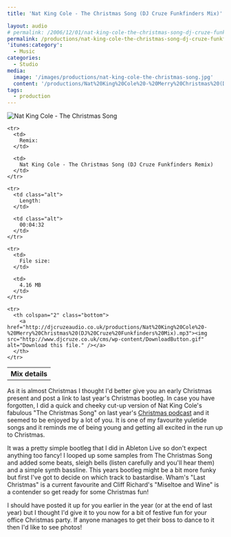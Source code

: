 ```yaml
---
title: 'Nat King Cole - The Christmas Song (DJ Cruze Funkfinders Mix)'

layout: audio
# permalink: /2006/12/01/nat-king-cole-the-christmas-song-dj-cruze-funkfinders-mix/
permalink: /productions/nat-king-cole-the-christmas-song-dj-cruze-funkfinders-mix/
'itunes:category':
  - Music
categories:
  - Studio
media:
  image: '/images/productions/nat-king-cole-the-christmas-song.jpg'
  content: '/productions/Nat%20King%20Cole%20-%20Merry%20Christmas%20(DJ%20Cruze%20Funkfinders%20Mix).mp3'
tags:
  - production
---
```


<img src='/cms/wp-content/natkingcole.gif' alt='Nat King Cole - The Christmas Song' class="normal" />

<div class="download">
  <table summary="Details of this mix" cellspacing="0">
    <tr>
      <th colspan="2" class="top">
        Mix details
      </th>
    </tr>
    
    <tr>
      <td>
        Remix:
      </td>
      
      <td>
        Nat King Cole - The Christmas Song (DJ Cruze Funkfinders Remix)
      </td>
    </tr>
    
    <tr>
      <td class="alt">
        Length:
      </td>
      
      <td class="alt">
        00:04:32
      </td>
    </tr>
    
    <tr>
      <td>
        File size:
      </td>
      
      <td>
        4.16 MB
      </td>
    </tr>
    
    <tr>
      <th colspan="2" class="bottom">
        <a href="http://djcruzeaudio.co.uk/productions/Nat%20King%20Cole%20-%20Merry%20Christmas%20(DJ%20Cruze%20Funkfinders%20Mix).mp3"><img src="http://www.djcruze.co.uk/cms/wp-content/DownloadButton.gif" alt="Download this file." /></a>
      </th>
    </tr>
  </table>
</div>

As it is almost Christmas I thought I'd better give you an early Christmas present and post a link to last year's Christmas bootleg. In case you have forgotten, I did a quick and cheeky cut-up version of Nat King Cole's fabulous "The Christmas Song" on last year's [Christmas podcast][1] and it seemed to be enjoyed by a lot of you. It is one of my favourite yuletide songs and it reminds me of being young and getting all excited in the run up to Christmas.

It was a pretty simple bootleg that I did in Ableton Live so don't expect anything too fancy! I looped up some samples from The Christmas Song and added some beats, sleigh bells (listen carefully and you'll hear them) and a simple synth bassline. This years bootleg might be a bit more funky but first I've got to decide on which track to bastardise. Wham's "Last Christmas" is a current favourite and Cliff Richard's "Miseltoe and Wine" is a contender so get ready for some Christmas fun!

I should have posted it up for you earlier in the year (or at the end of last year) but I thought I'd give it to you now for a bit of festive fun for your office Christmas party. If anyone manages to get their boss to dance to it then I'd like to see photos!

[1]: http://www.djcruze.co.uk/cms/2005/12/22/episode-7-merry-christmas/
